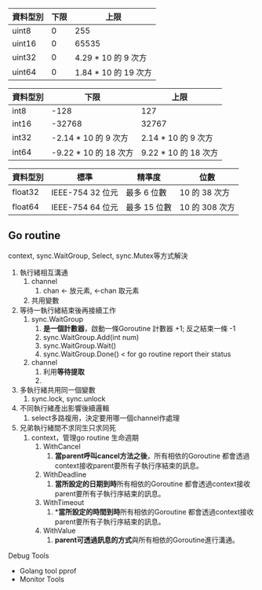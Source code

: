 |資料型別|下限|上限|
|---|---|---|
|uint8|0|255|
|uint16|0|65535|
|uint32|0|4.29 * 10 的 9 次方|
|uint64|0|1.84 * 10 的 19 次方|

|資料型別|下限|上限|
|---|---|---|
|int8|-128|127|
|int16|-32768|32767|
|int32|-2.14 * 10 的 9 次方|2.14 * 10 的 9 次方|
|int64|-9.22 * 10 的 18 次方|9.22 * 10 的 18 次方|

|資料型別|標準|精準度|位數|
|---|---|---|---|
|float32|IEEE-754 32 位元|最多 6 位數|10 的 38 次方|
|float64|IEEE-754 64 位元|最多 15 位數|10 的 308 次方|


## Go routine

context, sync.WaitGroup, Select, sync.Mutex等方式解決

1. 執行緒相互溝通 
	1. channel
		1. chan <- 放元素,  <-chan 取元素
	2. 共用變數
2. 等待一執行緒結束後再接續工作
	1. sync.WaitGroup
		1. **是一個計數器**，啟動一條Goroutine 計數器 +1; 反之結束一條 -1
		2. sync.WaitGroup.Add(int num)
		3. sync.WaitGroup.Wait()
		4. sync.WaitGroup.Done() < for go routine report their status
	2. channel
		1. 利用**等待提取**
		2. 
3. 多執行緒共用同一個變數
	1. sync.lock, sync.unlock
4. 不同執行緒產出影響後續邏輯
	1. select多路複用，決定要用哪一個channel作處理
5. 兄弟執行緒間不求同生只求同死
	1. context，管理go routine 生命週期
		1. WithCancel
			1. **當parent呼叫cancel方法之後**，所有相依的Goroutine 都會透過context接收parent要所有子執行序結束的訊息。
		2. WithDeadline
			1. **當所設定的日期到時**所有相依的Goroutine 都會透過context接收parent要所有子執行序結束的訊息。
		3. WithTimeout
			1. ***當所設定的時間到時**所有相依的Goroutine 都會透過context接收parent要所有子執行序結束的訊息。
		4. WithValue
			1. **parent可透過訊息的方式**與所有相依的Goroutine進行溝通。


Debug Tools

- Golang tool pprof
- Monitor Tools
